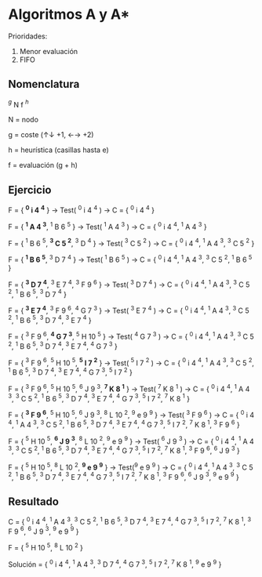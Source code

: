 # Algoritmos A y A*
Prioridades:
1. Menor evaluación
2. FIFO
## Nomenclatura
$^{g}$ N f $^{h}$

N = nodo

g = coste (↑↓ +1, ←→ +2)

h = heurística (casillas hasta e)

f = evaluación (g + h)

## Ejercicio

F = { **$^{0}$ i 4 $^{4}$** }  →  Test( $^{0}$ i 4 $^{4}$ )  → C = { $^{0}$ i 4 $^{4}$ }

F = { **$^{1}$ A 4 $^{3}$**, $^{1}$ B 6 $^{5}$ }  →  Test( $^{1}$ A 4 $^{3}$ )  → C = { $^{0}$ i 4 $^{4}$, $^{1}$ A 4 $^{3}$ }

F = { $^{1}$ B 6 $^{5}$, **$^{3}$ C 5 $^{2}$**, $^{3}$ D $^{4}$ }  →  Test( $^{3}$ C 5 $^{2}$ )  → C = { $^{0}$ i 4 $^{4}$, $^{1}$ A 4 $^{3}$, $^{3}$ C 5 $^{2}$ }

F = { **$^{1}$ B 6 $^{5}$**, $^{3}$ D 7 $^{4}$ }  →  Test( $^{1}$ B 6 $^{5}$ )  → C = { $^{0}$ i 4 $^{4}$, $^{1}$ A 4 $^{3}$, $^{3}$ C 5 $^{2}$, $^{1}$ B 6 $^{5}$ }

F = { **$^{3}$ D 7 $^{4}$**, $^{3}$ E 7 $^{4}$, $^{3}$ F 9 $^{6}$ }  →  Test( $^{3}$ D 7 $^{4}$ )  → C = { $^{0}$ i 4 $^{4}$, $^{1}$ A 4 $^{3}$, $^{3}$ C 5 $^{2}$, $^{1}$ B 6 $^{5}$, $^{3}$ D 7 $^{4}$ }

F = { **$^{3}$ E 7 $^{4}$**, $^{3}$ F 9 $^{6}$, $^{4}$ G 7 $^{3}$ }  →  Test( $^{3}$ E 7 $^{4}$ )  → C = { $^{0}$ i 4 $^{4}$, $^{1}$ A 4 $^{3}$, $^{3}$ C 5 $^{2}$, $^{1}$ B 6 $^{5}$, $^{3}$ D 7 $^{4}$, $^{3}$ E 7 $^{4}$ }

F = { $^{3}$ F 9 $^{6}$, **$^{4}$ G 7 $^{3}$**, $^{5}$ H 10 $^{5}$ }  →  Test( $^{4}$ G 7 $^{3}$ )  → C = { $^{0}$ i 4 $^{4}$, $^{1}$ A 4 $^{3}$, $^{3}$ C 5 $^{2}$, $^{1}$ B 6 $^{5}$, $^{3}$ D 7 $^{4}$, $^{3}$ E 7 $^{4}$, $^{4}$ G 7 $^{3}$ }

F = { $^{3}$ F 9 $^{6}$, $^{5}$ H 10 $^{5}$, **$^{5}$ I 7 $^{2}$** }  →  Test( $^{5}$ I 7 $^{2}$ )  → C = { $^{0}$ i 4 $^{4}$, $^{1}$ A 4 $^{3}$, $^{3}$ C 5 $^{2}$, $^{1}$ B 6 $^{5}$, $^{3}$ D 7 $^{4}$, $^{3}$ E 7 $^{4}$, $^{4}$ G 7 $^{3}$, $^{5}$ I 7 $^{2}$ }

F = { $^{3}$ F 9 $^{6}$, $^{5}$ H 10 $^{5}$, $^{6}$ J 9 $^{3}$, **$^{7}$ K 8 $^{1}$** }  →  Test( $^{7}$ K 8 $^{1}$ )  → C = { $^{0}$ i 4 $^{4}$, $^{1}$ A 4 $^{3}$, $^{3}$ C 5 $^{2}$, $^{1}$ B 6 $^{5}$, $^{3}$ D 7 $^{4}$, $^{3}$ E 7 $^{4}$, $^{4}$ G 7 $^{3}$, $^{5}$ I 7 $^{2}$, $^{7}$ K 8 $^{1}$ }

F = { **$^{3}$ F 9 $^{6}$**, $^{5}$ H 10 $^{5}$, $^{6}$ J 9 $^{3}$, $^{8}$ L 10 $^{2}$, $^{9}$ e 9 $^{9}$ }  →  Test( $^{3}$ F 9 $^{6}$ )  → C = { $^{0}$ i 4 $^{4}$, $^{1}$ A 4 $^{3}$, $^{3}$ C 5 $^{2}$, $^{1}$ B 6 $^{5}$, $^{3}$ D 7 $^{4}$, $^{3}$ E 7 $^{4}$, $^{4}$ G 7 $^{3}$, $^{5}$ I 7 $^{2}$, $^{7}$ K 8 $^{1}$, $^{3}$ F 9 $^{6}$ }

F = { $^{5}$ H 10 $^{5}$, **$^{6}$ J 9 $^{3}$**, $^{8}$ L 10 $^{2}$, $^{9}$ e 9 $^{9}$ }  →  Test( $^{6}$ J 9 $^{3}$ )  → C = { $^{0}$ i 4 $^{4}$, $^{1}$ A 4 $^{3}$, $^{3}$ C 5 $^{2}$, $^{1}$ B 6 $^{5}$, $^{3}$ D 7 $^{4}$, $^{3}$ E 7 $^{4}$, $^{4}$ G 7 $^{3}$, $^{5}$ I 7 $^{2}$, $^{7}$ K 8 $^{1}$, $^{3}$ F 9 $^{6}$, $^{6}$ J 9 $^{3}$ }

F = { $^{5}$ H 10 $^{5}$, $^{8}$ L 10 $^{2}$, **$^{9}$ e 9 $^{9}$** }  →  Test($^{9}$ e 9 $^{9}$ )  → C = { $^{0}$ i 4 $^{4}$, $^{1}$ A 4 $^{3}$, $^{3}$ C 5 $^{2}$, $^{1}$ B 6 $^{5}$, $^{3}$ D 7 $^{4}$, $^{3}$ E 7 $^{4}$, $^{4}$ G 7 $^{3}$, $^{5}$ I 7 $^{2}$, $^{7}$ K 8 $^{1}$, $^{3}$ F 9 $^{6}$, $^{6}$ J 9 $^{3}$, $^{9}$ e 9 $^{9}$ }

## Resultado
C = { $^{0}$ i 4 $^{4}$, $^{1}$ A 4 $^{3}$, $^{3}$ C 5 $^{2}$, $^{1}$ B 6 $^{5}$, $^{3}$ D 7 $^{4}$, $^{3}$ E 7 $^{4}$, $^{4}$ G 7 $^{3}$, $^{5}$ I 7 $^{2}$, $^{7}$ K 8 $^{1}$, $^{3}$ F 9 $^{6}$, $^{6}$ J 9 $^{3}$, $^{9}$ e 9 $^{9}$ }

F = { $^{5}$ H 10 $^{5}$, $^{8}$ L 10 $^{2}$ }

Solución = { $^{0}$ i 4 $^{4}$, $^{1}$ A 4 $^{3}$, $^{3}$ D 7 $^{4}$, $^{4}$ G 7 $^{3}$, $^{5}$ I 7 $^{2}$, $^{7}$ K 8 $^{1}$, $^{9}$ e 9 $^{9}$ }
